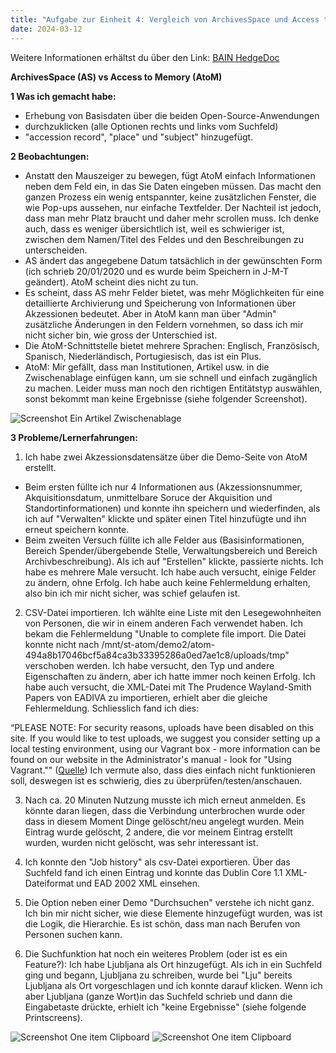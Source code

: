 ```yaml
---
title: "Aufgabe zur Einheit 4: Vergleich von ArchivesSpace und Access to Memory (AtoM)"
date: 2024-03-12
---
```

Weitere Informationen erhältst du über den Link: 
<a href="https://pad.gwdg.de/JmDfo4JOSQuF12mGPmm7IA#">BAIN HedgeDoc</a>

**ArchivesSpace (AS) vs Access to Memory (AtoM)**

**1 Was ich gemacht habe:**
- Erhebung von Basisdaten über die beiden Open-Source-Anwendungen
- durchzuklicken (alle Optionen rechts und links vom Suchfeld)
- "accession record", "place" und "subject" hinzugefügt.

**2 Beobachtungen:**

- Anstatt den Mauszeiger zu bewegen, fügt AtoM einfach Informationen neben dem Feld ein, in das Sie Daten eingeben müssen. Das macht den ganzen Prozess ein wenig entspannter, keine zusätzlichen Fenster, die wie Pop-ups aussehen, nur einfache Textfelder. Der Nachteil ist jedoch, dass man mehr Platz braucht und daher mehr scrollen muss. Ich denke auch, dass es weniger übersichtlich ist, weil es schwieriger ist, zwischen dem Namen/Titel des Feldes und den Beschreibungen zu unterscheiden.
- AS ändert das angegebene Datum tatsächlich in der gewünschten Form (ich schrieb 20/01/2020 und es wurde beim Speichern in J-M-T geändert). AtoM scheint dies nicht zu tun.
- Es scheint, dass AS mehr Felder bietet, was mehr Möglichkeiten für eine detaillierte Archivierung und Speicherung von Informationen über Akzessionen bedeutet. Aber in AtoM kann man über "Admin" zusätzliche Änderungen in den Feldern vornehmen, so dass ich mir nicht sicher bin, wie gross der Unterschied ist.
- Die AtoM-Schnittstelle bietet mehrere Sprachen: Englisch, Französisch, Spanisch, Niederländisch, Portugiesisch, das ist ein Plus.
- AtoM: Mir gefällt, dass man Institutionen, Artikel usw. in die Zwischenablage einfügen kann, um sie schnell und einfach zugänglich zu machen. Leider muss man noch den richtigen Entitätstyp auswählen, sonst bekommt man keine Ergebnisse (siehe folgender Screenshot).
<img src="/BAIN_lerntagebuch/docs/assets/images/7_Screenshot_2024-03-25.png" alt="Screenshot Ein Artikel Zwischenablage">

**3 Probleme/Lernerfahrungen:**

1) Ich habe zwei Akzessionsdatensätze über die Demo-Seite von AtoM erstellt. 
- Beim ersten füllte ich nur 4 Informationen aus (Akzessionsnummer, Akquisitionsdatum, unmittelbare Soruce der Akquisition und Standortinformationen) und konnte ihn speichern und wiederfinden, als ich auf "Verwalten" klickte und später einen Titel hinzufügte und ihn erneut speichern konnte.
- Beim zweiten Versuch füllte ich alle Felder aus (Basisinformationen, Bereich Spender/übergebende Stelle, Verwaltungsbereich und Bereich Archivbeschreibung). Als ich auf "Erstellen" klickte, passierte nichts. Ich habe es mehrere Male versucht. Ich habe auch versucht, einige Felder zu ändern, ohne Erfolg. Ich habe auch keine Fehlermeldung erhalten, also bin ich mir nicht sicher, was schief gelaufen ist.

2) CSV-Datei importieren. Ich wählte eine Liste mit den Lesegewohnheiten von Personen, die wir in einem anderen Fach verwendet haben. Ich bekam die Fehlermeldung "Unable to complete file import. Die Datei konnte nicht nach /mnt/st-atom/demo2/atom-494a8b17046bcf5a84ca3b33395286a0ed7ae1c8/uploads/tmp" verschoben werden. Ich habe versucht, den Typ und andere Eigenschaften zu ändern, aber ich hatte immer noch keinen Erfolg.
Ich habe auch versucht, die XML-Datei mit The Prudence Wayland-Smith Papers von EADIVA zu importieren, erhielt aber die gleiche Fehlermeldung. Schliesslich fand ich dies:

“PLEASE NOTE: For security reasons, uploads have been disabled on this site. If you would like to test uploads, we suggest you consider setting up a local testing environment, using our Vagrant box - more information can be found on our website in the Administrator's manual - look for "Using Vagrant.""
(<a href="https://demo.accesstomemory.org/help">Quelle</a>)
Ich vermute also, dass dies einfach nicht funktionieren soll, deswegen ist es schwierig, dies zu überprüfen/testen/anschauen.

3) Nach ca. 20 Minuten Nutzung musste ich mich erneut anmelden. Es könnte daran liegen, dass die Verbindung unterbrochen wurde oder dass in diesem Moment Dinge gelöscht/neu angelegt wurden. Mein Eintrag wurde gelöscht, 2 andere, die vor meinem Eintrag erstellt wurden, wurden nicht gelöscht, was sehr interessant ist.

4) Ich konnte den "Job history" als csv-Datei exportieren. Über das Suchfeld fand ich einen Eintrag und konnte das Dublin Core 1.1 XML-Dateiformat und EAD 2002 XML einsehen. 

5) Die Option neben einer Demo "Durchsuchen" verstehe ich nicht ganz. Ich bin mir nicht sicher, wie diese Elemente hinzugefügt wurden, was ist die Logik, die Hierarchie. Es ist schön, dass man nach Berufen von Personen suchen kann. 

6) Die Suchfunktion hat noch ein weiteres Problem (oder ist es ein Feature?): Ich habe Ljubljana als Ort hinzugefügt. Als ich in ein Suchfeld ging und begann, Ljubljana zu schreiben, wurde bei "Lju" bereits Ljubljana als Ort vorgeschlagen und ich konnte darauf klicken. Wenn ich aber Ljubljana (ganze Wort)in das Suchfeld schrieb und dann die Eingabetaste drückte, erhielt ich "keine Ergebnisse" (siehe folgende Printscreens).
   
<img src="/BAIN_lerntagebuch/docs/assets/images/8_Screenshot_2024-03-25.png" alt="Screenshot One item Clipboard">

<img src="/BAIN_lerntagebuch/docs/assets/images/9_Screenshot_2024-03-25.png" alt="Screenshot One item Clipboard">

